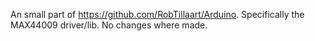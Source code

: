 An small part of https://github.com/RobTillaart/Arduino. Specifically the MAX44009 driver/lib. No changes where made. 

